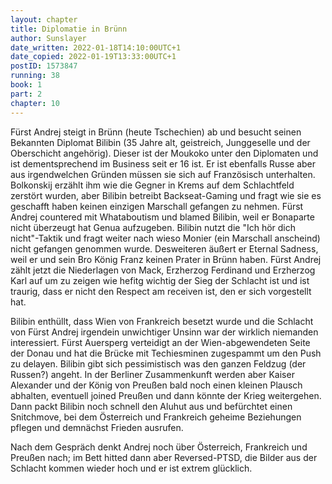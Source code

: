 ```yaml
---
layout: chapter
title: Diplomatie in Brünn
author: Sunslayer
date_written: 2022-01-18T14:10:00UTC+1
date_copied: 2022-01-19T13:33:00UTC+1
postID: 1573847
running: 38
book: 1
part: 2
chapter: 10
---
```

Fürst Andrej steigt in Brünn (heute Tschechien) ab und besucht seinen Bekannten Diplomat Bilibin (35 Jahre alt, geistreich, Junggeselle und der Oberschicht angehörig). Dieser ist der Moukoko unter den Diplomaten und ist dementsprechend im Business seit er 16 ist. Er ist ebenfalls Russe aber aus irgendwelchen Gründen müssen sie sich auf Französisch unterhalten. Bolkonskij erzählt ihm wie die Gegner in Krems auf dem Schlachtfeld zerstört wurden, aber Bilibin betreibt Backseat-Gaming und fragt wie sie es geschafft haben keinen einzigen Marschall gefangen zu nehmen. Fürst Andrej countered mit Whataboutism und blamed Bilibin, weil er Bonaparte nicht überzeugt hat Genua aufzugeben. Bilibin nutzt die "Ich hör dich nicht"-Taktik und fragt weiter nach wieso Monier (ein Marschall anscheind) nicht gefangen genommen wurde. Desweiteren äußert er Eternal Sadness, weil er und sein Bro König Franz keinen Prater in Brünn haben. Fürst Andrej zählt jetzt die Niederlagen von Mack, Erzherzog Ferdinand und Erzherzog Karl auf um zu zeigen wie hefitg wichtig der Sieg der Schlacht ist und ist traurig, dass er nicht den Respect am receiven ist, den er sich vorgestellt hat.

Bilibin enthüllt, dass Wien von Frankreich besetzt wurde und die Schlacht von Fürst Andrej irgendein unwichtiger Unsinn war der wirklich niemanden interessiert. Fürst Auersperg verteidigt an der Wien-abgewendeten Seite der Donau und hat die Brücke mit Techiesminen zugespammt um den Push zu delayen. Bilibin gibt sich pessimistisch was den ganzen Feldzug (der Russen?) angeht. In der Berliner Zusammenkunft werden aber Kaiser Alexander und der König von Preußen bald noch einen kleinen Plausch abhalten, eventuell joined Preußen und dann könnte der Krieg weitergehen. Dann packt Bilibin noch schnell den Aluhut aus und befürchtet einen Snitchmove, bei dem Österreich und Frankreich geheime Beziehungen pflegen und demnächst Frieden ausrufen.

Nach dem Gespräch denkt Andrej noch über Österreich, Frankreich und Preußen nach; im Bett hitted dann aber Reversed-PTSD, die Bilder aus der Schlacht kommen wieder hoch und er ist extrem glücklich. 